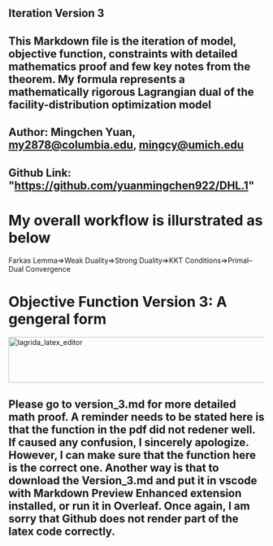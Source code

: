 ## Iteration Version 3

## This Markdown file is the iteration of model, objective function, constraints with detailed mathematics proof and few key notes from the theorem. My formula represents a mathematically rigorous Lagrangian dual of the facility-distribution optimization model

## Author: Mingchen Yuan, my2878@columbia.edu, mingcy@umich.edu
## Github Link: "https://github.com/yuanmingchen922/DHL.1"


# My overall workflow is illurstrated as below 
Farkas Lemma⇒Weak Duality⇒Strong Duality⇒KKT Conditions⇒Primal–Dual Convergence

# Objective Function Version 3: A gengeral form 
<img width="1866" height="90" alt="lagrida_latex_editor" src="https://github.com/user-attachments/assets/b8beb32c-7b73-4bc2-9211-48abe25ad0d9" />



## Please go to version_3.md for more detailed math proof. A reminder needs to be stated here is that the function in the pdf did not redener well. If caused any confusion, I sincerely apologize. However, I can make sure that the function here is the correct one. Another way is that to download the Version_3.md and put it in vscode with Markdown Preview Enhanced extension installed, or run it in Overleaf. Once again, I am sorry that Github does not render part of the latex code correctly.
